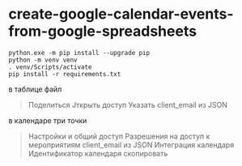 # create-google-calendar-events-from-google-spreadsheets

```
python.exe -m pip install --upgrade pip
python -m venv venv
. venv/Scripts/activate
pip install -r requirements.txt
```


в таблице
файл
 > Поделиться
  > Jткрыть доступ
   > Указать client_email из JSON

в календаре
три точки
 > Настройки и общий доступ
  > Разрешения на доступ к мероприятиям client_email из JSON
  > Интеграция календаря
   > Идентификатор календаря скопировать